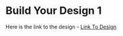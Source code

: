 # Build Your Design 1

Here is the link to the design - [Link To Design](https://www.figma.com/community/file/1208269880606123705/frontend-practice)
